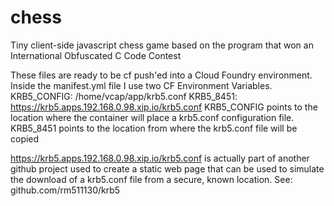# chess
Tiny client-side javascript chess game based on the program that won an International Obfuscated C Code Contest

These files are ready to be cf push'ed into a Cloud Foundry environment.
Inside the manifest.yml file I use two CF Environment Variables.
    KRB5_CONFIG: /home/vcap/app/krb5.conf
    KRB5_8451:   https://krb5.apps.192.168.0.98.xip.io/krb5.conf
KRB5_CONFIG points to the location where the container will place a krb5.conf configuration file.
KRB5_8451 points to the location from where the krb5.conf file will be copied

https://krb5.apps.192.168.0.98.xip.io/krb5.conf  is actually part of another github project used to create a static web page that can be used to simulate the download of a krb5.conf file from a secure, known location. See: github.com/rm511130/krb5

